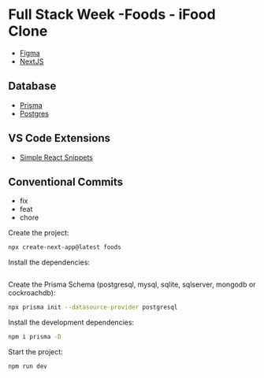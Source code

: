 # Full Stack Week -Foods - iFood Clone

- [Figma]()
- [NextJS](https://nextjs.org/)

## Database
- [Prisma](https://www.prisma.io/)
- [Postgres]()

## VS Code Extensions
- [Simple React Snippets](https://marketplace.visualstudio.com/items?itemName=burkeholland.simple-react-snippets)

## Conventional Commits
- fix
- feat
- chore

Create the project:
```sh
npx create-next-app@latest foods
```

Install the dependencies:
```sh

```

Create the Prisma Schema (postgresql, mysql, sqlite, sqlserver, mongodb or cockroachdb):
```sh
npx prisma init --datasource-provider postgresql
```

Install the development dependencies:
```sh
npm i prisma -D
```

Start the project:
```sh
npm run dev
```
